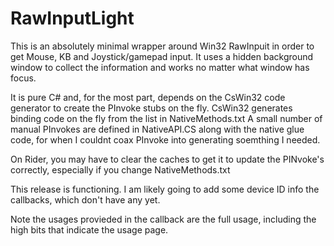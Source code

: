 # RawInputLight

This is an absolutely minimal wrapper around Win32 RawInpuit in order to get Mouse, KB and Joystick/gamepad input.
It uses a hidden background window to collect the information and works no matter what window has focus.

It is pure C# and, for the most part, depends on the CsWin32 code generator to create the PInvoke stubs on the fly.
CsWin32 generates binding code on the fly from the list in NativeMethods.txt
A small number of manual PInvokes are defined in  NativeAPI.CS along with the  native glue code, for when
I couldnt coax PInvoke into generating soemthing I needed.

On Rider, you may have to clear the caches to get it to update the PINvoke's correctly, especially if you change
NativeMethods.txt

This release is functioning.  I am likely going to add some device ID info the callbacks, which don't have any
yet.

Note the usages provieded in the callback are the full usage, including the high bits that indicate the usage page.
